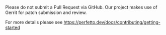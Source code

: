 Please do not submit a Pull Request via GitHub.
Our project makes use of Gerrit for patch submission and review.

For more details please see
https://perfetto.dev/docs/contributing/getting-started

